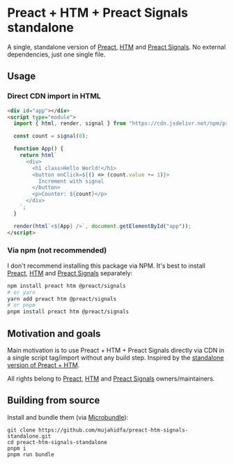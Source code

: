 # Preact + HTM + Preact Signals standalone
A single, standalone version of [Preact](https://github.com/preactjs/preact), [HTM](https://github.com/developit/htm) and [Preact Signals](https://github.com/preactjs/signals). No external dependencies, just one single file.

## Usage
### Direct CDN import in HTML
```html
<div id="app"></div>
<script type="module">
  import { html, render, signal } from "https://cdn.jsdelivr.net/npm/preact-htm-signals-standalone/dist/standalone.js";

  const count = signal(0);

  function App() {
    return html`
      <div>
        <h1 class>Hello World!</h1>
        <button onClick=${() => (count.value += 1)}>
          Increment with signal
        </button>
        <p>Counter: ${count}</p>
      </div>
    `;
  }

  render(html`<${App} />`, document.getElementById("app"));
</script>
```
### Via npm (not recommended)
I don't recommend installing this package via NPM. It's best to install [Preact](https://github.com/preactjs/preact), [HTM](https://github.com/developit/htm) and [Preact Signals](https://github.com/preactjs/signals) separately:
```sh
npm install preact htm @preact/signals
# or yarn
yarn add preact htm @preact/signals
# or pnpm
pnpm install preact htm @preact/signals
```

## Motivation and goals

Main motivation is to use Preact + HTM + Preact Signals directly via CDN in a single script tag/import without any build step. Inspired by the [standalone version of Preact + HTM](https://github.com/developit/htm#installation).

All rights belong to [Preact](https://github.com/preactjs/preact), [HTM](https://github.com/developit/htm) and [Preact Signals](https://github.com/preactjs/signals) owners/maintainers.

## Building from source
Install and bundle them (via [Microbundle](https://github.com/developit/microbundle)):
```
git clone https://github.com/mujahidfa/preact-htm-signals-standalone.git
cd preact-htm-signals-standalone
pnpm i
pnpm run bundle
```